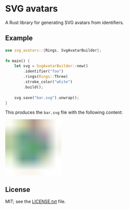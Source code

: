 # SVG avatars

A Rust library for generating SVG avatars from identifiers.

## Example

```rust
use svg_avatars::{Rings, SvgAvatarBuilder};

fn main() {
    let svg = SvgAvatarBuilder::new()
        .identifier("foo")
        .rings(Rings::Three)
        .stroke_color("white")
        .build();

    svg.save("bar.svg").unwrap();
}
```

This produces the `bar.svg` file with the following content:

<!-- markdownlint-disable no-inline-html -->
<img src="./src/foo.svg" alt="three rings example"
    width="180px"
    height="auto" />
<!-- markdownlint-enable no-inline-html -->

## License

MIT; see the [LICENSE.txt](./LICENSE.txt) file.
